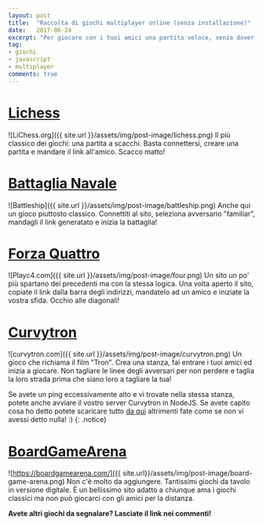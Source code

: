 ```yaml
---
layout: post
title:  "Raccolta di giochi multiplayer online (senza installazione)"
date:   2017-06-24
excerpt: "Per giocare con i tuoi amici una partita veloce, senza dover installare niente sul pc."
tag:
- giochi
- javascript
- multiplayer
comments: true
---
```


# [Lichess](http://en.lichess.org/)
![LiChess.org]({{ site.url }}/assets/img/post-image/lichess.png)
Il più classico dei giochi: una partita a scacchi. Basta connettersi, creare una partita e mandare il link all'amico. Scacco matto!

# [Battaglia Navale](http://it.battleship-game.org/)
![Battleship]({{ site.url }}/assets/img/post-image/battleship.png)
Anche qui un gioco piuttosto classico. Connettiti al sito, seleziona avversario "familiar", mandagli il link generatato e inizia la battaglia! 

# [Forza Quattro](https://www.playc4.com)
![Playc4.com]({{ site.url }}/assets/img/post-image/four.png)
Un sito un po' più spartano dei precedenti ma con la stessa logica. Una volta aperto il sito, copiate il link dalla barra degli indirizzi, mandatelo ad un amico e iniziate la vostra sfida. Occhio alle diagonali!

# [Curvytron](http://www.curvytron.com)
![curvytron.com]({{ site.url }}/assets/img/post-image/curvytron.png)
Un gioco che richiama il film "Tron". Crea una stanza, fai entrare i tuoi amici ed inizia a giocare. Non tagliare le linee degli avversari per non perdere e taglia la loro strada prima che siano loro a tagliare la tua! 

 Se avete un ping eccessivamente alto e vi trovate nella stessa stanza, potete anche avviare il vostro server Curvytron in NodeJS. Se avete capito cosa ho detto potete scaricare tutto [da qui](https://github.com/Curvytron/curvytron) altrimenti fate come se non vi avessi detto nulla! :) 
 {: .notice}

 # [BoardGameArena](https://boardgamearena.com/)
 ![https://boardgamearena.com/]({{ site.url}}/assets/img/post-image/board-game-arena.png)
 Non c'è molto da aggiungere. Tantissimi giochi da tavolo in versione digitale. È un bellissimo sito adatto a chiunque ama i giochi classici ma non può giocarci con gli amici per la distanza.

**Avete altri giochi da segnalare? Lasciate il link nei commenti!**
